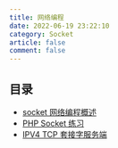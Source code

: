 ```yaml
---
title: 网络编程
date: 2022-06-19 23:22:10
category: Socket
article: false
comment: false
---
```


## 目录

-   [socket 网络编程概述](socket-desc.md)
-   [PHP Socket 练习](socket-base.md)
-   [IPV4 TCP 套接字服务端](ipv4-learn.md)
